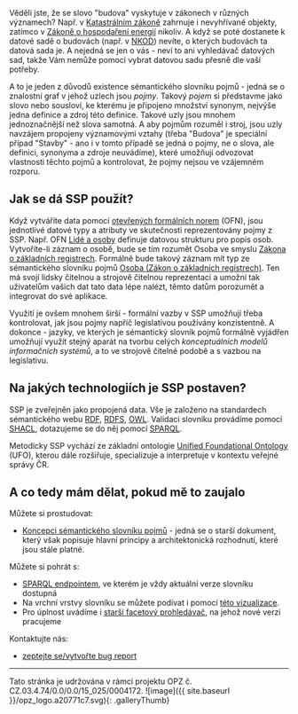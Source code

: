 Věděli jste, že se slovo "budova" vyskytuje v zákonech v různých významech? Např. v [Katastrálním zákoně](https://www.zakonyprolidi.cz/cs/2013-256#p2-1-l) zahrnuje i nevyhřívané objekty, zatímco v [Zákoně o hospodaření energií](https://www.zakonyprolidi.cz/cs/2000-406#p2-1-p) nikoliv. A když se poté dostanete k datové sadě o budovách (např. v [NKOD](https://data.gov.cz/datov%C3%A9-sady?dotaz=budovy)) nevíte, o kterých budovách ta datová sada je. A nejedná se jen o vás - neví to ani vyhledávač datových sad, takže Vám nemůže pomoci vybrat datovou sadu přesně dle vaší potřeby.

A to je jeden z důvodů existence sémantického slovníku pojmů - jedná se o znalostní graf v jehož uzlech jsou _pojmy_. Takový _pojem_ si představme jako slovo nebo sousloví, ke kterému je připojeno množství synonym, nejvýše jedna definice a zdroj této definice. Takové uzly jsou mnohem jednoznačnější než slova samotná. A aby pojmům rozuměl i stroj, jsou uzly navzájem propojeny významovými vztahy (třeba "Budova" je speciální případ "Stavby" - ano i v tomto případě se jedná o pojmy, ne o slova, ale definici, synonyma a zdroje neuvádíme), které umožňují odvozovat vlastnosti těchto pojmů a kontrolovat, že pojmy nejsou ve vzájemném rozporu.

## Jak se dá SSP použít?

Když vytváříte data pomocí [otevřených formálních norem](https://opendata.gov.cz/otev%C5%99en%C3%A9-form%C3%A1ln%C3%AD-normy:start) (OFN), jsou jednotlivé datové typy a atributy ve skutečnosti reprezentovány pojmy z SSP. Např. OFN [Lidé a osoby](https://ofn.gov.cz/lid%C3%A9-a-osoby/2020-07-01/) definuje datovou strukturu pro popis osob. Vytvoříte-li záznam o osobě, bude se tím rozumět Osoba ve smyslu [Zákona o základních registrech](https://www.zakonyprolidi.cz/cs/2009-111#p25). Formálně bude takový záznam mít typ ze sémantického slovníku pojmů [Osoba (Zákon o základních registrech)](https://slovník.gov.cz/legislativní/sbírka/111/2009/pojem/osoba). Ten má svojí lidsky čitelnou a strojově čitelnou reprezentaci a umožní tak uživatelům vašich dat tato data lépe nalézt, těmto datům porozumět a integrovat do své aplikace.

Využití je ovšem mnohem širší - formální vazby v SSP umožňují třeba kontrolovat, jak jsou pojmy napříč legislativou používány konzistentně. A dokonce - jazyky, ve kterých je sémantický slovník pojmů formálně vyjádřen umožňují využít stejný aparát na tvorbu celých _konceptuálních modelů informačních systémů_, a to ve strojově čitelné podobě a s vazbou na legislativu. 

## Na jakých technologiích je SSP postaven?

SSP je zveřejněn jako propojená data. Vše je založeno na standardech sémantického webu [RDF](https://www.w3.org/TR/rdf11-primer/), [RDFS](https://www.w3.org/TR/rdf-schema/), [OWL](https://www.w3.org/TR/owl2-overview/). Validaci slovníku provádíme pomocí [SHACL](https://www.w3.org/TR/shacl/), dotazujeme se do něj pomocí [SPARQL](https://www.w3.org/TR/sparql11-query/).

Metodicky SSP vychází ze základní ontologie [Unified Foundational Ontology](https://research.utwente.nl/files/6042428/thesis_Guizzardi.pdf) (UFO), kterou dále rozšiřuje, specializuje a interpretuje v kontextu veřejné správy ČR.

## A co tedy mám dělat, pokud mě to zaujalo

Můžete si prostudovat:
- [Koncepci sémantického slovníku pojmů](https://opendata.gov.cz/_media/dokumenty:s%C3%A9mantick%C3%BD-slovn%C3%ADk-pojm%C5%AF:c1v2d1_n%C3%A1vrh_koncepce_s%C3%A9mantick%C3%A9ho_slovn%C3%ADku_pojm%C5%AF.pdf) - jedná se o starší dokument, který však popisuje hlavní principy a architektonická rozhodnutí, které jsou stále platné.

Můžete si pohrát s:
* [SPARQL endpointem](https://slovník.gov.cz/sparql), ve kterém je vždy aktuální verze slovníku dostupná
* Na vrchní vrstvy slovníku se můžete podívat i pomocí [této vizualizace](https://xn--slovnk-7va.gov.cz/webvowl/).
* Pro úplnost uvádíme i [starší facetový prohledávač](https://slovník.gov.cz/prohlížeč), na jehož nové verzi pracujeme

Kontaktujte nás:
* [zeptejte se/vytvořte bug report](https://github.com/opendata-mvcr/ssp/issues)

----
Tato stránka je udržována v rámci projektu OPZ č. CZ.03.4.74/0.0/0.0/15_025/0004172.
![image]({{ site.baseurl }}/opz_logo.a20771c7.svg){: .galleryThumb}



